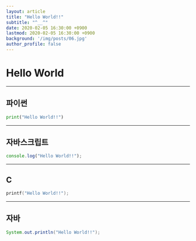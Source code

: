 ```yaml
---
layout: article
title: "Hello World!!"
subtitle: "^__^"
date: 2020-02-05 16:30:00 +0900
lastmod: 2020-02-05 16:30:00 +0900
background: '/img/posts/06.jpg'
author_profile: false
---
```


# Hello World
---

## **파이썬**
```python
print("Hello World!!")
```

***

## **자바스크립트**
~~~javascript
console.log("Hello World!!");
~~~

***

## **C**
```c
printf("Hello World!!");
```

***

## **자바**
```java
System.out.println("Hello World!!");
```

<br />